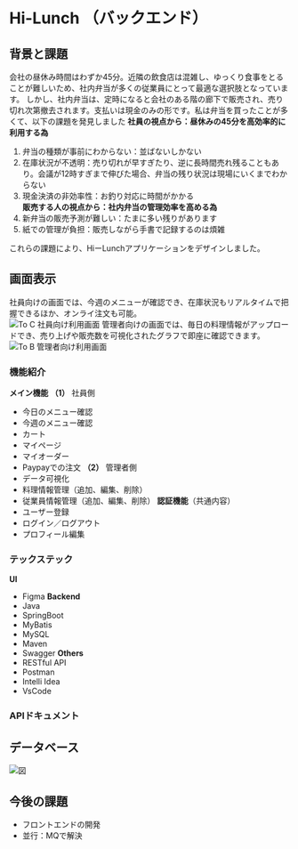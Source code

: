 # Hi-Lunch （バックエンド）
## 背景と課題
会社の昼休み時間はわずか45分。近隣の飲食店は混雑し、ゆっくり食事をとることが難しいため、社内弁当が多くの従業員にとって最適な選択肢となっています。
しかし、社内弁当は、定時になると会社のある階の廊下で販売され、売り切れ次第撤去されます。支払いは現金のみの形です。私は弁当を買ったことが多くて、以下の課題を発見しました
**社員の視点から：昼休みの45分を高効率的に利用する為**
1. 弁当の種類が事前にわからない：並ばないしかない  
2. 在庫状況が不透明：売り切れが早すぎたり、逆に長時間売れ残ることもあり。会議が12時すぎまで伸びた場合、弁当の残り状況は現場にいくまでわからない  
3. 現金決済の非効率性：お釣り対応に時間がかかる  
**販売する人の視点から：社内弁当の管理効率を高める為**
1. 新弁当の販売予測が難しい：たまに多い残りがあります  
2. 紙での管理が負担：販売しながら手書で記録するのは煩雑  

これらの課題により、HiーLunchアプリケーションをデザインしました。
## 画面表示
社員向けの画面では、今週のメニューが確認でき、在庫状況もリアルタイムで把握できるほか、オンライ注文も可能。  
![To C  社員向け利用画面](./image/hi-lunch-ui-design-to-C.jpg)
管理者向けの画面では、毎日の料理情報がアップロードでき、売り上げや販売数を可視化されたグラフで即座に確認できます。
![To B    管理者向け利用画面](./image/hi-lunch-ui-design-to-B.jpg)
### 機能紹介
**メイン機能**
**（1）** 社員側
- 今日のメニュー確認
- 今週のメニュー確認
- カート
- マイページ
- マイオーダー
- Paypayでの注文
**（2）** 管理者側
- データ可視化
- 料理情報管理（追加、編集、削除）
- 従業員情報管理（追加、編集、削除）
**認証機能**（共通内容）
- ユーザー登録
- ログイン／ログアウト
- プロフィール編集
### テックステック
**UI**
- Figma
**Backend**
- Java
- SpringBoot
- MyBatis
- MySQL
- Maven
- Swagger
**Others**
- RESTful API
- Postman
- Intelli Idea
- VsCode
### APIドキュメント

## データベース
![図](./image/rldb.jpg)

## 今後の課題
- フロントエンドの開発
- 並行：MQで解決
